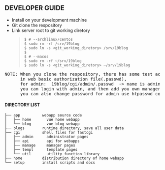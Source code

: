 ## DEVELOPER GUIDE

- Install on your development machine
- Git clone the respository
- Link server root to git working diretory
  >```shell
  >$ # --archlinux/centos
  >$ sudo rm -rf /srv/19blog
  >$ sudo ln -s <git_working_diretory> /srv/19blog
  >$
  >$ # --macos
  >$ sudo rm -rf ~/srv/19blog
  >$ sudo ln -s <git_working_diretory> ~/srv/19blog
  >```
<pre>
NOTE: When you clone the respository, there has some test account
      in web basic authorization file(.passwd),
      for admin:  19blog/cgi/admin/.passwd  -> name is admin, passwd is 123
      you can login with admin, and then add you own manager account.
      you can also change password for admin use htpasswd command.
</pre>

#### DIRECTORY LIST
```
├── app          webapp source code
│   ├── home       vue home webapp
│   └── blog       vue blog webapp
├── blogs        runtime directory, save all user data
├── cgi          shell files for fastcgi
│   ├── admin      administrator pages
│   ├── api        api for webapps
│   ├── manage     manager pages
│   ├── templ      template pages
│   └── util       utility function library
├── home         distribution directory of home webapp
└── setup        install scripts and docs
```
